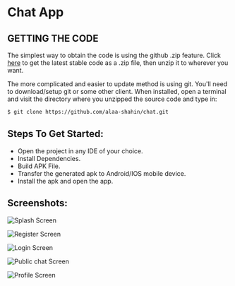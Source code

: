 # Chat App

## GETTING THE CODE
The simplest way to obtain the code is using the github .zip feature. Click [here](https://github.com/alaa-shahin/chat/archive/master.zip) to get the latest stable code as a .zip file, then unzip it to wherever you want.

The more complicated and easier to update method is using git. You'll need to download/setup git or some other client. When installed, open a terminal and visit the directory where you unzipped the source code and type in:
```sh
$ git clone https://github.com/alaa-shahin/chat.git
```
## Steps To Get Started:

 - Open the project in any IDE of your choice.
 - Install Dependencies.
 - Build APK File.
 - Transfer the generated apk to Android/IOS mobile device.
 - Install the apk and open the app.
 
## Screenshots:

![Splash Screen](https://github.com/alaa-shahin/chat/blob/master/chat%20app%20screenshots/splash%20screen.png "Splash Screen")

![Register Screen](https://github.com/alaa-shahin/chat/blob/master/chat%20app%20screenshots/Register%20Screen.png "Register Screen")

![Login Screen](https://github.com/alaa-shahin/chat/blob/master/chat%20app%20screenshots/Login%20Screen.png "Login Screen")

![Public chat Screen](https://github.com/alaa-shahin/chat/blob/master/chat%20app%20screenshots/Public%20chat%20Screen.png "Public chat Screen")

![Profile Screen](https://github.com/alaa-shahin/chat/blob/master/chat%20app%20screenshots/profile%20Screen.png "Profile Screen")